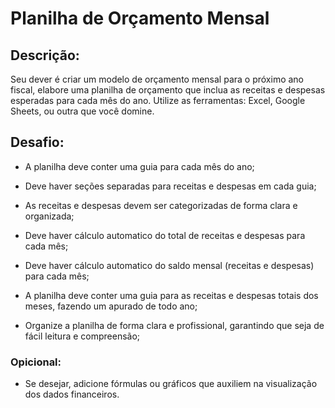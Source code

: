 # Planilha de Orçamento Mensal

## Descrição:

Seu dever é criar um modelo de orçamento mensal para o próximo ano fiscal, elabore uma planilha de orçamento que inclua as receitas e despesas esperadas para cada mês do ano. Utilize as ferramentas: Excel, Google Sheets, ou outra que você domine.

## Desafio:

 - A planilha deve conter uma guia para cada mês do ano;

 - Deve haver seções separadas para receitas e despesas em cada guia;

 - As receitas e despesas devem ser categorizadas de forma clara e organizada;

 - Deve haver cálculo automatico do total de receitas e despesas para cada mês;

 - Deve haver cálculo automatico do saldo mensal (receitas e despesas) para cada mês;

 - A planilha deve conter uma guia para as receitas e despesas totais dos meses, fazendo um apurado de todo ano;

 - Organize a planilha de forma clara e profissional, garantindo que seja de fácil leitura e compreensão;

### Opicional: 

 - Se desejar, adicione fórmulas ou gráficos que auxiliem na visualização dos dados financeiros.